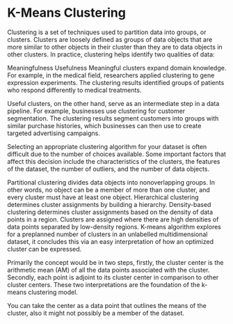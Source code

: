 # K-Means Clustering

Clustering is a set of techniques used to partition data into groups, or clusters. Clusters are loosely defined as groups of data objects that are more similar to other objects in their cluster than they are to data objects in other clusters. In practice, clustering helps identify two qualities of data:

Meaningfulness
Usefulness
Meaningful clusters expand domain knowledge. For example, in the medical field, researchers applied clustering to gene expression experiments. The clustering results identified groups of patients who respond differently to medical treatments.

Useful clusters, on the other hand, serve as an intermediate step in a data pipeline. For example, businesses use clustering for customer segmentation. The clustering results segment customers into groups with similar purchase histories, which businesses can then use to create targeted advertising campaigns.

Selecting an appropriate clustering algorithm for your dataset is often difficult due to the number of choices available. Some important factors that affect this decision include the characteristics of the clusters, the features of the dataset, the number of outliers, and the number of data objects.

Partitional clustering divides data objects into nonoverlapping groups. In other words, no object can be a member of more than one cluster, and every cluster must have at least one object.
Hierarchical clustering determines cluster assignments by building a hierarchy.
Density-based clustering determines cluster assignments based on the density of data points in a region. Clusters are assigned where there are high densities of data points separated by low-density regions.
K-means algorithm explores for a preplanned number of clusters in an unlabelled multidimensional dataset, it concludes this via an easy interpretation of how an optimized cluster can be expressed.

Primarily the concept would be in two steps, firstly, the cluster center is the arithmetic mean (AM) of all the data points associated with the cluster. Secondly, each point is adjoint to its cluster center in comparison to other cluster centers. These two interpretations are the foundation of the k-means clustering model.

You can take the center as a data point that outlines the means of the cluster, also it might not possibly be a member of the dataset.
